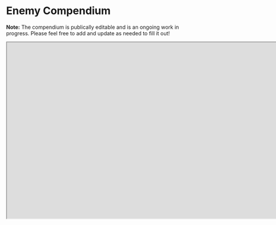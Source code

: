# Enemy Compendium

<!--

# [Enemy Compendium (Click Here to Edit)](https://docs.google.com/spreadsheets/d/1dl9zCVGzkMV6XrE_bLVdb75szUMf7ND1_TlTmzXmCI4/)

-->

**Note:** The compendium is publically editable and is an ongoing work in progress. Please feel free to add and update as needed to fill it out!

<!--

<iframe style="width: 100rem; height: 30rem;" src="https://docs.google.com/spreadsheets/d/e/2PACX-1vQHxeoLv5A4Jgo30XHTZKWycAhEdsVfJgoKTHDAeokXnsbU0PYb8OJlPYgtR6to48soj4wSbzuoZ7Xn/pubhtml?widget=true&amp;headers=false"></iframe>

-->

<iframe style="width: 100rem; height: 30rem;" src="https://docs.google.com/spreadsheets/d/1PInwKaicXTZVvbG3RSA3YPPgbPDwlL99eJKRrAgjXzU/edit?usp=sharing"></iframe>
